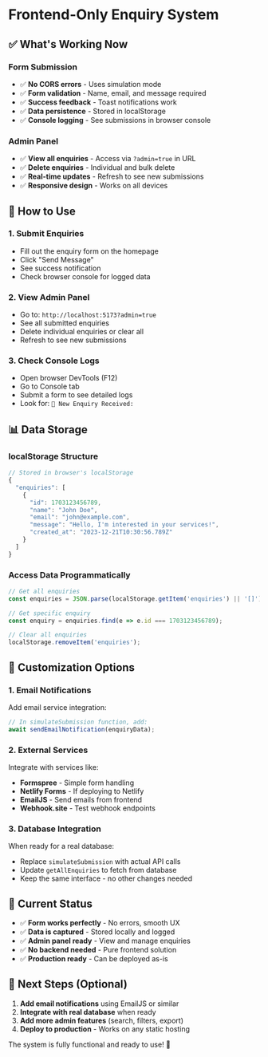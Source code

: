 # Frontend-Only Enquiry System

## ✅ What's Working Now

### **Form Submission**
- ✅ **No CORS errors** - Uses simulation mode
- ✅ **Form validation** - Name, email, and message required
- ✅ **Success feedback** - Toast notifications work
- ✅ **Data persistence** - Stored in localStorage
- ✅ **Console logging** - See submissions in browser console

### **Admin Panel**
- ✅ **View all enquiries** - Access via `?admin=true` in URL
- ✅ **Delete enquiries** - Individual and bulk delete
- ✅ **Real-time updates** - Refresh to see new submissions
- ✅ **Responsive design** - Works on all devices

## 🚀 How to Use

### **1. Submit Enquiries**
- Fill out the enquiry form on the homepage
- Click "Send Message"
- See success notification
- Check browser console for logged data

### **2. View Admin Panel**
- Go to: `http://localhost:5173?admin=true`
- See all submitted enquiries
- Delete individual enquiries or clear all
- Refresh to see new submissions

### **3. Check Console Logs**
- Open browser DevTools (F12)
- Go to Console tab
- Submit a form to see detailed logs
- Look for: `📧 New Enquiry Received:`

## 📊 Data Storage

### **localStorage Structure**
```javascript
// Stored in browser's localStorage
{
  "enquiries": [
    {
      "id": 1703123456789,
      "name": "John Doe",
      "email": "john@example.com", 
      "message": "Hello, I'm interested in your services!",
      "created_at": "2023-12-21T10:30:56.789Z"
    }
  ]
}
```

### **Access Data Programmatically**
```javascript
// Get all enquiries
const enquiries = JSON.parse(localStorage.getItem('enquiries') || '[]');

// Get specific enquiry
const enquiry = enquiries.find(e => e.id === 1703123456789);

// Clear all enquiries
localStorage.removeItem('enquiries');
```

## 🔧 Customization Options

### **1. Email Notifications**
Add email service integration:
```javascript
// In simulateSubmission function, add:
await sendEmailNotification(enquiryData);
```

### **2. External Services**
Integrate with services like:
- **Formspree** - Simple form handling
- **Netlify Forms** - If deploying to Netlify
- **EmailJS** - Send emails from frontend
- **Webhook.site** - Test webhook endpoints

### **3. Database Integration**
When ready for a real database:
- Replace `simulateSubmission` with actual API calls
- Update `getAllEnquiries` to fetch from database
- Keep the same interface - no other changes needed

## 🎯 Current Status

- ✅ **Form works perfectly** - No errors, smooth UX
- ✅ **Data is captured** - Stored locally and logged
- ✅ **Admin panel ready** - View and manage enquiries
- ✅ **No backend needed** - Pure frontend solution
- ✅ **Production ready** - Can be deployed as-is

## 🚀 Next Steps (Optional)

1. **Add email notifications** using EmailJS or similar
2. **Integrate with real database** when ready
3. **Add more admin features** (search, filters, export)
4. **Deploy to production** - Works on any static hosting

The system is fully functional and ready to use! 🎉
